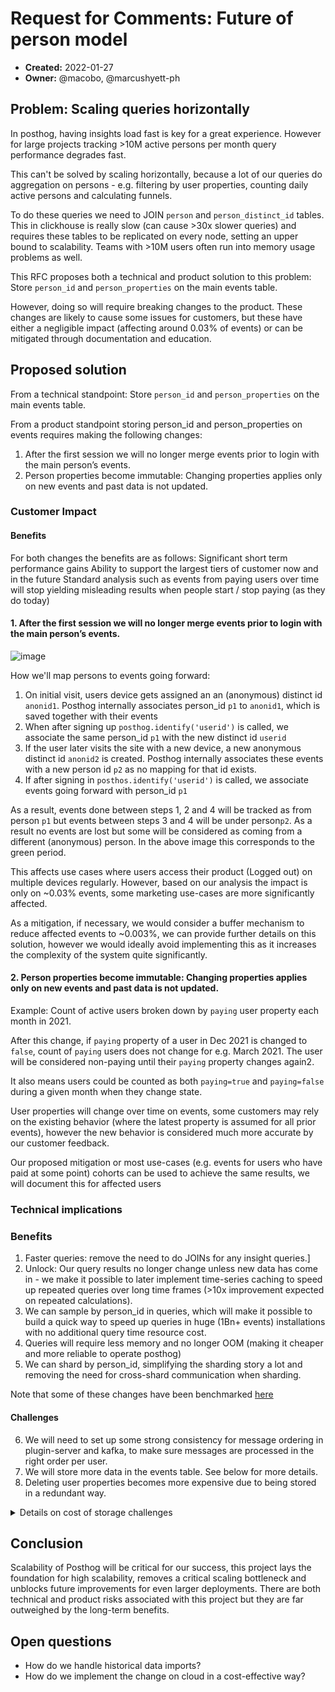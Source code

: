 # Request for Comments: Future of person model

- **Created:** 2022-01-27
- **Owner:** @macobo, @marcushyett-ph 

## Problem: Scaling queries horizontally

In posthog, having insights load fast is key for a great experience. However for large projects tracking >10M active persons per month query performance degrades fast.

This can't be solved by scaling horizontally, because a lot of our queries do aggregation on persons - e.g. filtering by user properties, counting daily active persons and calculating funnels. 

To do these queries we need to JOIN `person` and `person_distinct_id` tables. This in clickhouse is really slow (can cause >30x slower queries) and requires these tables to be replicated on every node, setting an upper bound to scalability. Teams with >10M users often run into memory usage problems as well.

This RFC proposes both a technical and product solution to this problem: Store `person_id` and `person_properties` on the main events table.

However, doing so will require breaking changes to the product. These changes are likely to cause some issues for customers, but these have either a negligible impact (affecting around 0.03% of events) or can be mitigated through documentation and education.

## Proposed solution

From a technical standpoint: Store `person_id` and `person_properties` on the main events table.

From a product standpoint storing person_id and person_properties on events requires making the following changes:
1. After the first session we will no longer merge events prior to login with the main person’s events.
2. Person properties become immutable: Changing properties applies only on new events and past data is not updated.

### Customer Impact

#### Benefits
For both changes the benefits are as follows:
Significant short term performance gains
Ability to support the largest tiers of customer now and in the future
Standard analysis such as events from paying users over time will stop yielding misleading results when people start / stop paying (as they do today)


#### 1. After the first session we will no longer merge events prior to login with the main person’s events.

![image](https://user-images.githubusercontent.com/85295485/151368075-a7ab9dc7-ee8d-4cad-a454-2524161973f1.png)

How we'll map persons to events going forward:
1. On initial visit, users device gets assigned an an (anonymous) distinct id `anonid1`. Posthog internally associates person_id `p1` to `anonid1`, which is saved together with their events
2. When after signing up `posthog.identify('userid')` is called, we associate the same person_id `p1` with the new distinct id `userid`
3. If the user later visits the site with a new device, a new anonymous distinct id `anonid2` is created. Posthog internally associates these events with a new person id `p2` as no mapping for that id exists.
4. If after signing in `posthos.identify('userid')` is called, we associate events going forward with person_id `p1`

As a result, events done between steps 1, 2 and 4 will be tracked as from person `p1` but events between steps 3 and 4 will be under person`p2`. As a result no events are lost but some will be considered as coming from a different (anonymous) person. In the above image this corresponds to the green period.

This affects use cases where users access their product (Logged out) on multiple devices regularly. However, based on our analysis the impact is only on ~0.03% events, some marketing use-cases are more significantly affected.

As a mitigation, if necessary, we would consider a buffer mechanism to reduce affected events to ~0.003%, we can provide further details on this solution, however we would ideally avoid implementing this as it increases the complexity of the system quite significantly.

#### 2. Person properties become immutable: Changing properties applies only on new events and past data is not updated.

Example: Count of active users broken down by `paying` user property each month in 2021.

After this change, if `paying` property of a user in Dec 2021 is changed to `false`, count of `paying` users does not change for e.g. March 2021. The  user will be considered non-paying until their `paying` property changes again2.

It also means users could be counted as both `paying=true` and `paying=false` during a given month when they change state.

User properties will change over time on events, some customers may rely on the existing behavior (where the latest property is assumed for all prior events), however the new behavior is considered much more accurate by our customer feedback.

Our proposed mitigation or most use-cases (e.g. events for users who have paid at some point) cohorts can be used to achieve the same results, we will document this for affected users


### Technical implications

### Benefits
1. Faster queries: remove the need to do JOINs for any insight queries.]
2. Unlock: Our query results no longer change unless new data has come in - we make it possible to later implement time-series caching to speed up repeated queries over long time frames (>10x improvement expected on repeated calculations).
4. We can sample by person_id in queries, which will make it possible to build a quick way to speed up queries in huge (1Bn+ events) installations with no additional query time resource cost.
5. Queries will require less memory and no longer OOM (making it cheaper and more reliable to operate posthog)
3. We can shard by person_id, simplifying the sharding story a lot and removing the need for cross-shard communication when sharding.

Note that some of these changes have been benchmarked [here](https://github.com/PostHog/posthog/issues/7962)


#### Challenges

6. We will need to set up some strong consistency for message ordering in plugin-server and kafka, to make sure messages are processed in the right order per user.
7. We will store more data in the events table. See below for more details.
8. Deleting user properties becomes more expensive due to being stored in a redundant way.

<details><summary>Details on cost of storage challenges</summary>


Storing person properties in events means we’ll be storing more data.

The exact impact of this depends on the dataset. Some factors about our setup which might not make this into a huge deal:

1. The data is low cardinality and clickhouse is great at compression => we should get really good compression ratios
2. When [Clickhouse implements semistructured data support](https://github.com/ClickHouse/ClickHouse/pull/23932), compression ratios will get even better.

I’ve done a measurement on a test benchmarking cluster:
- Original table was 7.56 GiB on disk, 99.13 GiB uncompressed
- New table (with person_properties/person_id joined in) was 9.16 GiB on disk, 167.88 GiB uncompressed
- person_properties column was 1.13 GiB on disk, 51.21 GiB uncompressed with a compression ratio of 0.022
- For reference, `properties` column was 4.49 GiB on disk, 76.28 GiB uncompressed with a compression ratio of 0.059

This measurement was done on a dataset that would compress relatively well (few people), however looking at the uncompressed size, we’d expect at most a 2x disk size increase in most cases.

</details>

## Conclusion
Scalability of Posthog will be critical for our success, this project lays the foundation for high scalability, removes a critical scaling bottleneck and unblocks future improvements for even larger deployments. There are both technical and product risks associated with this project but they are far outweighed by the long-term benefits.

## Open questions

- How do we handle historical data imports?
- How do we implement the change on cloud in a cost-effective way?
